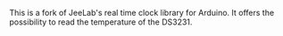 This is a fork of JeeLab's real time clock library for Arduino.
It offers the possibility to read the temperature of the DS3231.
